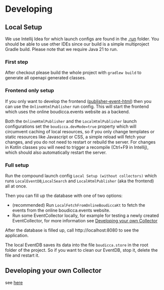 # Developing

## Local Setup

We use Intellij Idea for which launch configs are found in the [.run](../.run) folder.
You should be able to use other IDEs since our build is a simple multiproject Gradle build.
Please note that we require Java 21 to run.

### First step

After checkout please build the whole project with `gradlew build` to generate all openapi generated classes.

### Frontend only setup

If you only want to develop the frontend ([publisher-event-html](../boudicca.base/publisher-event-html)) then you can
use the `OnlineHtmlPublisher` run config. This will start the frontend which uses the online boudicca.events website as a backend.

Both the `OnlineHtmlPublisher` and the `LocalHtmlPublisher` launch configurations set the
`boudicca.devMode=true` property which will circumvent caching of local resources, so if you only change templates or
static resources like Javascript or CSS, a simple reload will fetch your changes, and you do not need to restart or
rebuild the server. For changes in Kotlin classes you will need to trigger a recompile (Ctrl+F9 in Intellij), which
should also automatically restart the server.

### Full setup

Run the compound launch config `Local Setup (without collectors)` which runs `LocalEventDB`,`LocalSearch`
and `LocalHtmlPublisher` (aka the frontend) all at once.

Then you can fill up the database with one of two options:

- (recommended) Run `LocalFetchFromOnlineBoudiccaKt` to fetch the events from the online boudicca.events website.
- Run some EventCollector locally, for example for testing a newly created EventCollector, for more information
  see [Developing your own Collector](#developing-your-own-collector)

After the database is filled up, call http://localhost:8080 to see the application.

The local EventDB saves its data into the file `boudicca.store` in the root folder of the project. So if you want to
clean our EventDB, stop it, delete the file and restart it.

## Developing your own Collector

see [here](tech/EVENTCOLLECTORS.md#developing-your-own-collector)